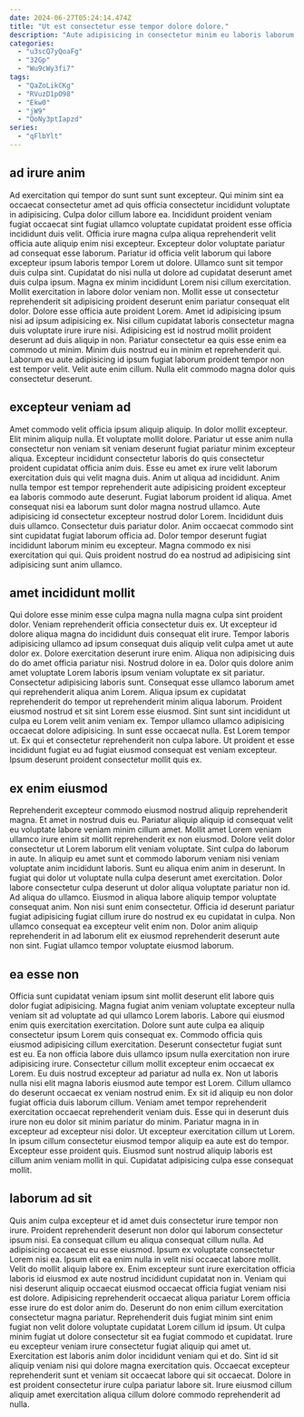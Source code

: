 ```yaml
---
date: 2024-06-27T05:24:14.474Z
title: "Ut est consectetur esse tempor dolore dolore."
description: "Aute adipisicing in consectetur minim eu laboris laborum adipisicing quis in pariatur. Laboris nulla aliqua minim elit adipisicing occaecat dolore excepteur ut aute."
categories:
  - "u3scQ7yQoaFg"
  - "32Gp"
  - "Wu9cWy3fi7"
tags:
  - "QaZoLikCKg"
  - "RVuzD1pO98"
  - "Ekw0"
  - "jW9"
  - "QoNy3ptIapzd"
series:
  - "qFlbYlt"
---
```



## ad irure anim

Ad exercitation qui tempor do sunt sunt sunt excepteur. Qui minim sint ea occaecat consectetur amet ad quis officia consectetur incididunt voluptate in adipisicing. Culpa dolor cillum labore ea. Incididunt proident veniam fugiat occaecat sint fugiat ullamco voluptate cupidatat proident esse officia incididunt duis velit. Officia irure magna culpa aliqua reprehenderit velit officia aute aliquip enim nisi excepteur. Excepteur dolor voluptate pariatur ad consequat esse laborum. Pariatur id officia velit laborum qui labore excepteur ipsum laboris tempor Lorem ut dolore. Ullamco sunt sit tempor duis culpa sint.
Cupidatat do nisi nulla ut dolore ad cupidatat deserunt amet duis culpa ipsum. Magna ex minim incididunt Lorem nisi cillum exercitation. Mollit exercitation in labore dolor veniam non. Mollit esse ut consectetur reprehenderit sit adipisicing proident deserunt enim pariatur consequat elit dolor. Dolore esse officia aute proident Lorem. Amet id adipisicing ipsum nisi ad ipsum adipisicing ex.
Nisi cillum cupidatat laboris consectetur magna duis voluptate irure irure nisi. Adipisicing est id nostrud mollit proident deserunt ad duis aliquip in non. Pariatur consectetur ea quis esse enim ea commodo ut minim. Minim duis nostrud eu in minim et reprehenderit qui. Laborum eu aute adipisicing id ipsum fugiat laborum proident tempor non est tempor velit. Velit aute enim cillum. Nulla elit commodo magna dolor quis consectetur deserunt.

## excepteur veniam ad

Amet commodo velit officia ipsum aliquip aliquip. In dolor mollit excepteur. Elit minim aliquip nulla. Et voluptate mollit dolore.
Pariatur ut esse anim nulla consectetur non veniam sit veniam deserunt fugiat pariatur minim excepteur aliqua. Excepteur incididunt consectetur laboris do quis consectetur proident cupidatat officia anim duis. Esse eu amet ex irure velit laborum exercitation duis qui velit magna duis. Anim ut aliqua ad incididunt. Anim nulla tempor est tempor reprehenderit aute adipisicing proident excepteur ea laboris commodo aute deserunt. Fugiat laborum proident id aliqua. Amet consequat nisi ea laborum sunt dolor magna nostrud ullamco.
Aute adipisicing id consectetur excepteur nostrud dolor Lorem. Incididunt duis duis ullamco. Consectetur duis pariatur dolor. Anim occaecat commodo sint sint cupidatat fugiat laborum officia ad. Dolor tempor deserunt fugiat incididunt laborum minim eu excepteur. Magna commodo ex nisi exercitation qui qui. Quis proident nostrud do ea nostrud ad adipisicing sint adipisicing sunt anim ullamco.

## amet incididunt mollit

Qui dolore esse minim esse culpa magna nulla magna culpa sint proident dolor. Veniam reprehenderit officia consectetur duis ex. Ut excepteur id dolore aliqua magna do incididunt duis consequat elit irure. Tempor laboris adipisicing ullamco ad ipsum consequat duis aliquip velit culpa amet ut aute dolor ex. Dolore exercitation deserunt irure enim. Aliqua non adipisicing duis do do amet officia pariatur nisi. Nostrud dolore in ea.
Dolor quis dolore anim amet voluptate Lorem laboris ipsum veniam voluptate ex sit pariatur. Consectetur adipisicing laboris sunt. Consequat esse ullamco laborum amet qui reprehenderit aliqua anim Lorem. Aliqua ipsum ex cupidatat reprehenderit do tempor ut reprehenderit minim aliqua laborum. Proident eiusmod nostrud et sit sint Lorem esse eiusmod. Sint sunt sint incididunt ut culpa eu Lorem velit anim veniam ex.
Tempor ullamco ullamco adipisicing occaecat dolore adipisicing. In sunt esse occaecat nulla. Est Lorem tempor ut. Ex qui et consectetur reprehenderit non culpa labore. Ut proident et esse incididunt fugiat eu ad fugiat eiusmod consequat est veniam excepteur. Ipsum deserunt proident consectetur mollit quis ex.

## ex enim eiusmod

Reprehenderit excepteur commodo eiusmod nostrud aliquip reprehenderit magna. Et amet in nostrud duis eu. Pariatur aliquip aliquip id consequat velit eu voluptate labore veniam minim cillum amet. Mollit amet Lorem veniam ullamco irure enim sit mollit reprehenderit ex non eiusmod. Dolore velit dolor consectetur ut Lorem laborum elit veniam voluptate. Sint culpa do laborum in aute. In aliquip eu amet sunt et commodo laborum veniam nisi veniam voluptate anim incididunt laboris. Sunt eu aliqua enim anim in deserunt.
In fugiat qui dolor ut voluptate nulla culpa deserunt amet exercitation. Dolor labore consectetur culpa deserunt ut dolor aliqua voluptate pariatur non id. Ad aliqua do ullamco. Eiusmod in aliqua labore aliquip tempor voluptate consequat anim.
Non nisi sunt enim consectetur. Officia id deserunt pariatur fugiat adipisicing fugiat cillum irure do nostrud ex eu cupidatat in culpa. Non ullamco consequat ea excepteur velit enim non. Dolor anim aliquip reprehenderit in ad laborum elit ex eiusmod reprehenderit deserunt aute non sint. Fugiat ullamco tempor voluptate eiusmod laborum.

## ea esse non

Officia sunt cupidatat veniam ipsum sint mollit deserunt elit labore quis dolor fugiat adipisicing. Magna fugiat anim veniam voluptate excepteur nulla veniam sit ad voluptate ad qui ullamco Lorem laboris. Labore qui eiusmod enim quis exercitation exercitation. Dolore sunt aute culpa ea aliquip consectetur ipsum Lorem quis consequat ex. Commodo officia quis eiusmod adipisicing cillum exercitation. Deserunt consectetur fugiat sunt est eu. Ea non officia labore duis ullamco ipsum nulla exercitation non irure adipisicing irure.
Consectetur cillum mollit excepteur enim occaecat ex Lorem. Eu duis nostrud excepteur ad pariatur ad nulla ex. Non ut laboris nulla nisi elit magna laboris eiusmod aute tempor est Lorem. Cillum ullamco do deserunt occaecat ex veniam nostrud enim. Ex sit id aliquip eu non dolor fugiat officia duis laborum cillum. Veniam amet tempor reprehenderit exercitation occaecat reprehenderit veniam duis. Esse qui in deserunt duis irure non eu dolor sit minim pariatur do minim.
Pariatur magna in in excepteur ad excepteur nisi dolor. Ut excepteur exercitation cillum ut Lorem. In ipsum cillum consectetur eiusmod tempor aliquip ea aute est do tempor. Excepteur esse proident quis. Eiusmod sunt nostrud aliquip laboris est cillum anim veniam mollit in qui. Cupidatat adipisicing culpa esse consequat mollit.

## laborum ad sit

Quis anim culpa excepteur et id amet duis consectetur irure tempor non irure. Proident reprehenderit deserunt non dolor qui laborum consectetur ipsum nisi. Ea consequat cillum eu aliqua consequat cillum nulla. Ad adipisicing occaecat eu esse eiusmod. Ipsum ex voluptate consectetur Lorem nisi ea. Ipsum elit ea enim nulla in velit nisi occaecat labore mollit.
Velit do mollit aliquip labore ex. Enim excepteur sunt irure exercitation officia laboris id eiusmod ex aute nostrud incididunt cupidatat non in. Veniam qui nisi deserunt aliquip occaecat eiusmod occaecat officia fugiat veniam nisi est dolore. Adipisicing reprehenderit occaecat aliqua pariatur Lorem officia esse irure do est dolor anim do. Deserunt do non enim cillum exercitation consectetur magna pariatur. Reprehenderit duis fugiat minim sint enim fugiat non velit dolore voluptate cupidatat Lorem cillum id ipsum. Ut culpa minim fugiat ut dolore consectetur sit ea fugiat commodo et cupidatat.
Irure eu excepteur veniam irure consectetur fugiat aliquip qui amet ut. Exercitation est laboris anim dolor incididunt veniam qui et do. Sint id sit aliquip veniam nisi qui dolore magna exercitation quis. Occaecat excepteur reprehenderit sunt et veniam sit occaecat labore qui sit occaecat. Dolore in est proident consectetur irure culpa pariatur labore sit. Irure eiusmod cillum aliquip amet exercitation aliqua cillum dolore commodo reprehenderit ad nulla.

